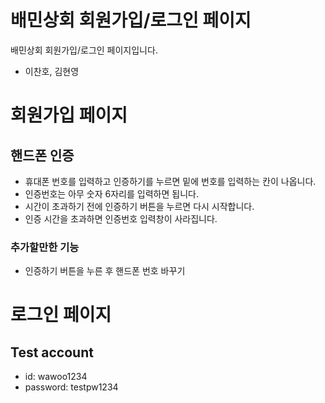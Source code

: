 # 배민상회 회원가입/로그인 페이지
배민상회 회원가입/로그인 페이지입니다.
- 이찬호, 김현영

# 회원가입 페이지
## 핸드폰 인증
- 휴대폰 번호를 입력하고 인증하기를 누르면 밑에 번호를 입력하는 칸이 나옵니다.
- 인증번호는 아무 숫자 6자리를 입력하면 됩니다.
- 시간이 초과하기 전에 인증하기 버튼을 누르면 다시 시작합니다.
- 인증 시간을 초과하면 인증번호 입력창이 사라집니다.

### 추가할만한 기능
- 인증하기 버튼을 누른 후 핸드폰 번호 바꾸기

# 로그인 페이지
## Test account
- id: wawoo1234
- password: testpw1234
